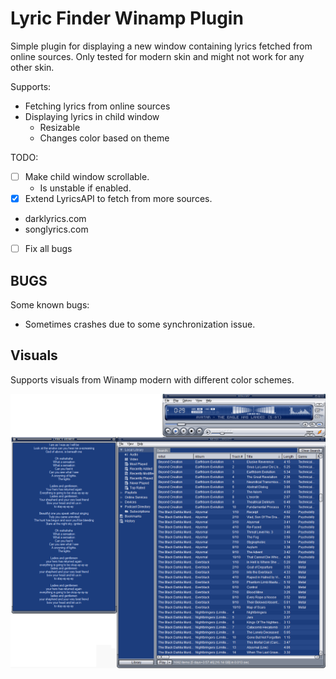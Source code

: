 # Lyric Finder Winamp Plugin
Simple plugin for displaying a new window containing lyrics fetched from online sources.
Only tested for modern skin and might not work for any other skin.

Supports:
 * Fetching lyrics from online sources
 * Displaying lyrics in child window
   - Resizable
   - Changes color based on theme

TODO:
- [ ] Make child window scrollable.
  - Is unstable if enabled.
- [x] Extend LyricsAPI to fetch from more sources.
 * darklyrics.com
 * songlyrics.com
- [ ] Fix all bugs

## BUGS
Some known bugs:
 - Sometimes crashes due to some synchronization issue.

## Visuals
Supports visuals from Winamp modern with different color schemes.

![LyricWindow](resource/winamp_picture.png)
